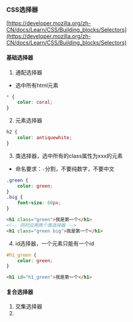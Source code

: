 ### CSS选择器
[https://developer.mozilla.org/zh-CN/docs/Learn/CSS/Building_blocks/Selectors](https://developer.mozilla.org/zh-CN/docs/Learn/CSS/Building_blocks/Selectors)

#### 基础选择器

1. 通配选择器 
* 选中所有html元素
```css
* {
    color: coral;
}
```
2. 元素选择器
```css
h2 {
    color: antiquewhite;
}

```

3. 类选择器，选中所有的class属性为xxx的元素
- 命名要求：`-`分割，不要纯数字，不要中文
```css
.green {
    color: green;
}
.big {
    font-size: 60px;
}

```

```html
<h1 class="green">我是第一个</h1>
<!-- 同时应用两个类选择器 -->
<h1 class="green big">我是第一个</h1>

```

4. id选择器，一个元素只能有一个id
```css
#h1_green {
    color: green;
}
```
```html
<h1 id="h1_green">我是第一个</h1>
```

#### 复合选择器
1. 交集选择器
2. 